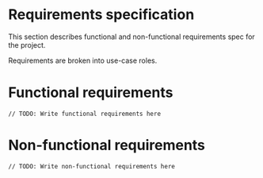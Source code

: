 # Requirements specification

This section describes functional and non-functional requirements spec for the project.

Requirements are broken into use-case roles.

# Functional requirements

```JS
// TODO: Write functional requirements here
```

# Non-functional requirements

```JS
// TODO: Write non-functional requirements here
```